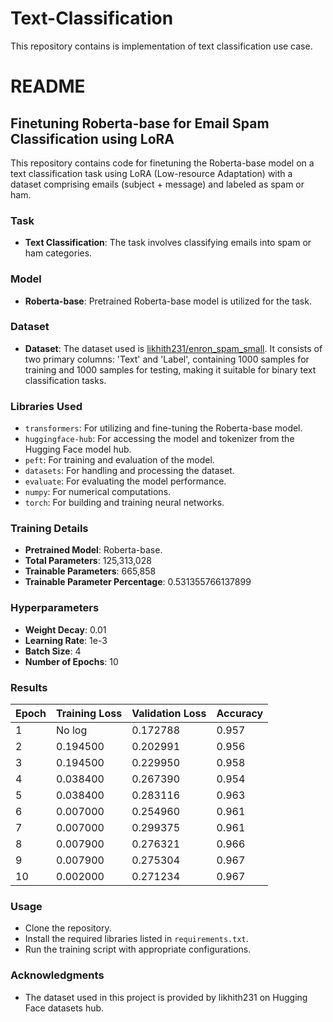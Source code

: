 # Text-Classification
This repository contains is implementation of text classification use case.

# README

## Finetuning Roberta-base for Email Spam Classification using LoRA

This repository contains code for finetuning the Roberta-base model on a text classification task using LoRA (Low-resource Adaptation) with a dataset comprising emails (subject + message) and labeled as spam or ham.

### Task
- **Text Classification**: The task involves classifying emails into spam or ham categories.

### Model
- **Roberta-base**: Pretrained Roberta-base model is utilized for the task.

### Dataset
- **Dataset**: The dataset used is [likhith231/enron_spam_small](https://huggingface.co/datasets/likhith231/enron_spam_small). It consists of two primary columns: 'Text' and 'Label', containing 1000 samples for training and 1000 samples for testing, making it suitable for binary text classification tasks.

### Libraries Used
- `transformers`: For utilizing and fine-tuning the Roberta-base model.
- `huggingface-hub`: For accessing the model and tokenizer from the Hugging Face model hub.
- `peft`: For training and evaluation of the model.
- `datasets`: For handling and processing the dataset.
- `evaluate`: For evaluating the model performance.
- `numpy`: For numerical computations.
- `torch`: For building and training neural networks.

### Training Details
- **Pretrained Model**: Roberta-base.
- **Total Parameters**: 125,313,028
- **Trainable Parameters**: 665,858
- **Trainable Parameter Percentage**: 0.531355766137899

### Hyperparameters
- **Weight Decay**: 0.01
- **Learning Rate**: 1e-3
- **Batch Size**: 4
- **Number of Epochs**: 10

### Results

| Epoch | Training Loss | Validation Loss | Accuracy |
|-------|---------------|-----------------|----------|
| 1     | No log        | 0.172788        | 0.957    |
| 2     | 0.194500      | 0.202991        | 0.956    |
| 3     | 0.194500      | 0.229950        | 0.958    |
| 4     | 0.038400      | 0.267390        | 0.954    |
| 5     | 0.038400      | 0.283116        | 0.963    |
| 6     | 0.007000      | 0.254960        | 0.961    |
| 7     | 0.007000      | 0.299375        | 0.961    |
| 8     | 0.007900      | 0.276321        | 0.966    |
| 9     | 0.007900      | 0.275304        | 0.967    |
| 10    | 0.002000      | 0.271234        | 0.967    |

### Usage
- Clone the repository.
- Install the required libraries listed in `requirements.txt`.
- Run the training script with appropriate configurations.

### Acknowledgments
- The dataset used in this project is provided by likhith231 on Hugging Face datasets hub.